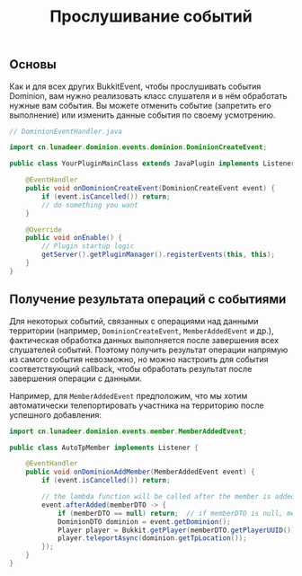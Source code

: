 ﻿---
title: Прослушивание событий
createTime: 2025/08/21 13:16:26
permalink: /ru/api/event/
---

## Основы

Как и для всех других BukkitEvent, чтобы прослушивать события Dominion, вам нужно реализовать класс слушателя и в нём
обработать нужные вам события.
Вы можете отменить событие (запретить его выполнение) или изменить данные события по своему усмотрению.

```java
// DominionEventHandler.java

import cn.lunadeer.dominion.events.dominion.DominionCreateEvent;

public class YourPluginMainClass extends JavaPlugin implements Listener {

    @EventHandler
    public void onDominionCreateEvent(DominionCreateEvent event) {
        if (event.isCancelled()) return;
        // do something you want
    }

    @Override
    public void onEnable() {
        // Plugin startup logic
        getServer().getPluginManager().registerEvents(this, this);
    }
}
```

## Получение результата операций с событиями

Для некоторых событий, связанных с операциями над данными территории (например, `DominionCreateEvent`,
`MemberAddedEvent` и др.), фактическая обработка данных выполняется после завершения всех слушателей событий.
Поэтому получить результат операции напрямую из самого события невозможно, но можно настроить для события
соответствующий callback, чтобы обработать результат после завершения операции с данными.

Например, для `MemberAddedEvent` предположим, что мы хотим автоматически телепортировать участника на территорию после
успешного добавления:

```java {9-15}
import cn.lunadeer.dominion.events.member.MemberAddedEvent;

public class AutoTpMember implements Listener {

    @EventHandler
    public void onDominionAddMember(MemberAddedEvent event) {
        if (event.isCancelled()) return;

        // the lambda function will be called after the member is added
        event.afterAdded(memberDTO -> {
            if (memberDTO == null) return;  // if memberDTO is null, means the addition failed
            DominionDTO dominion = event.getDominion();
            Player player = Bukkit.getPlayer(memberDTO.getPlayerUUID());
            player.teleportAsync(dominion.getTpLocation());
        });
    }
}
```

